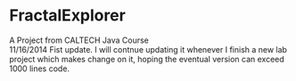 FractalExplorer
===============
A Project from CALTECH Java Course
<br>
11/16/2014 
  Fist update.
  I will contnue updating it whenever I finish a new lab project which makes change on it, 
  hoping the eventual version can exceed 1000 lines code.

